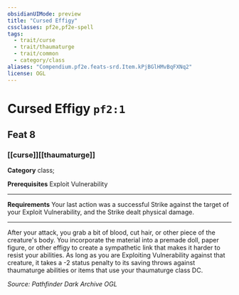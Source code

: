 ```yaml
---
obsidianUIMode: preview
title: "Cursed Effigy"
cssclasses: pf2e,pf2e-spell
tags:
  - trait/curse
  - trait/thaumaturge
  - trait/common
  - category/class
aliases: "Compendium.pf2e.feats-srd.Item.kPjBGlHMvBqFXNq2"
license: OGL
---
```

# Cursed Effigy `pf2:1`
## Feat 8
### [[curse]][[thaumaturge]]

**Category** class; 



**Prerequisites** Exploit Vulnerability
* * *
**Requirements** Your last action was a successful Strike against the target of your Exploit Vulnerability, and the Strike dealt physical damage.

* * *

After your attack, you grab a bit of blood, cut hair, or other piece of the creature's body. You incorporate the material into a premade doll, paper figure, or other effigy to create a sympathetic link that makes it harder to resist your abilities. As long as you are Exploiting Vulnerability against that creature, it takes a -2 status penalty to its saving throws against thaumaturge abilities or items that use your thaumaturge class DC.

*Source: Pathfinder Dark Archive*
*OGL*